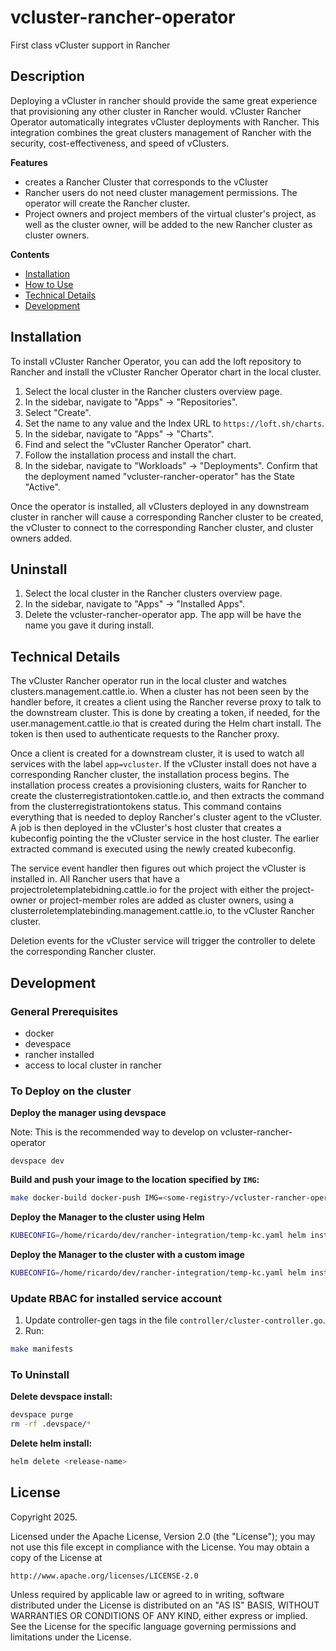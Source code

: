 # vcluster-rancher-operator

First class vCluster support in Rancher

## Description

Deploying a vCluster in rancher should provide the same great experience that provisioning any other cluster in Rancher would. vCluster Rancher Operator automatically integrates vCluster deployments with Rancher. This integration combines the great clusters management of Rancher with the security, cost-effectiveness, and speed of vClusters.

**Features**
* creates a Rancher Cluster that corresponds to the vCluster
* Rancher users do not need cluster management permissions. The operator will create the Rancher cluster.
* Project owners and project members of the virtual cluster's project, as well as the cluster owner, will be added to the new Rancher cluster as cluster owners.

**Contents**
- [Installation](#installation)
- [How to Use](#how-to-use)
- [Technical Details](#technical-details)
- [Development](#development)

## Installation
To install vCluster Rancher Operator, you can add the loft repository to Rancher and install the vCluster Rancher Operator chart in the local cluster.
1. Select the local cluster in the Rancher clusters overview page.
2. In the sidebar, navigate to "Apps" -> "Repositories".
3. Select "Create".
4. Set the name to any value and the Index URL to `https://loft.sh/charts`.
5. In the sidebar, navigate to "Apps" -> "Charts".
6. Find and select the "vCluster Rancher Operator" chart.
7. Follow the installation process and install the chart.
8. In the sidebar, navigate to "Workloads" -> "Deployments". Confirm that the deployment named "vcluster-rancher-operator" has the State "Active".

Once the operator is installed, all vClusters deployed in any downstream cluster in rancher will cause a corresponding Rancher cluster to be created, the vCluster to connect to the corresponding Rancher cluster, and cluster owners added.

## Uninstall
1. Select the local cluster in the Rancher clusters overview page.
2. In the sidebar, navigate to "Apps" -> "Installed Apps".
3. Delete the vcluster-rancher-operator app. The app will be have the name you gave it during install.

## Technical Details

The vCluster Rancher operator run in the local cluster and watches clusters.management.cattle.io. When a cluster has not been seen by the handler before,
it creates a client using the Rancher reverse proxy to talk to the downstream cluster. This is done by creating a token, if needed, for the user.management.cattle.io
that is created during the Helm chart install. The token is then used to authenticate requests to the Rancher proxy.

Once a client is created for a downstream cluster, it is used to watch all services with the label `app=vcluster`. If the vCluster install does not have a corresponding
Rancher cluster, the installation process begins. The installation process creates a provisioning clusters, waits for Rancher to create the clusterregistrationtoken.cattle.io,
and then extracts the command from the clusterregistrationtokens status. This command contains everything that is needed to deploy Rancher's cluster agent to the vCluster. A
job is then deployed in the vCluster's host cluster that creates a kubeconfig pointing the the vCluster service in the host cluster. The earlier extracted command is executed
using the newly created kubeconfig.

The service event handler then figures out which project the vCluster is installed in. All Rancher users that have a projectroletemplatebidning.cattle.io for the project with either the
project-owner or project-member roles are added as cluster owners, using a clusterroletemplatebinding.management.cattle.io, to the vCluster Rancher cluster.

Deletion events for the vCluster service will trigger the controller to delete the corresponding Rancher cluster.

## Development

### General Prerequisites
- docker
- devespace
- rancher installed
- access to local cluster in rancher

### To Deploy on the cluster

**Deploy the manager using devspace**

Note: This is the recommended way to develop on vcluster-rancher-operator

```shell
devspace dev
```
**Build and push your image to the location specified by `IMG`:**

```sh
make docker-build docker-push IMG=<some-registry>/vcluster-rancher-operator:tag
```

**Deploy the Manager to the cluster using Helm**

```sh
KUBECONFIG=/home/ricardo/dev/rancher-integration/temp-kc.yaml helm install chart --generate-name --create-namespace
```

**Deploy the Manager to the cluster with a custom image**

```sh
KUBECONFIG=/home/ricardo/dev/rancher-integration/temp-kc.yaml helm install chart --generate-name --create-namespace --set image.registry=<REGISTRY> --set image.repository=<REPO/REPO> --set tag=<TAG>
```

### Update RBAC for installed service account
1. Update controller-gen tags in the file `controller/cluster-controller.go`.
2. Run:
```sh
make manifests
```

### To Uninstall
**Delete devspace install:**
```sh
devspace purge
rm -rf .devspace/*
```

**Delete helm install:**

```sh
helm delete <release-name>
```

## License

Copyright 2025.

Licensed under the Apache License, Version 2.0 (the "License");
you may not use this file except in compliance with the License.
You may obtain a copy of the License at

    http://www.apache.org/licenses/LICENSE-2.0

Unless required by applicable law or agreed to in writing, software
distributed under the License is distributed on an "AS IS" BASIS,
WITHOUT WARRANTIES OR CONDITIONS OF ANY KIND, either express or implied.
See the License for the specific language governing permissions and
limitations under the License.
